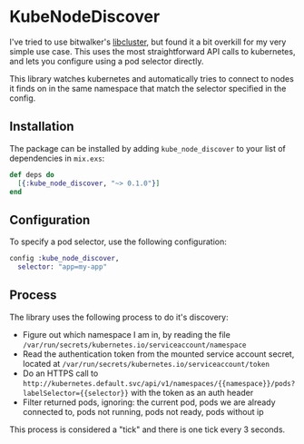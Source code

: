# KubeNodeDiscover

I've tried to use bitwalker's [libcluster](https://github.com/bitwalker/libcluster), but found it a bit overkill for my very
simple use case. This uses the most straightforward API calls to kubernetes, and lets you configure
using a pod selector directly.

This library watches kubernetes and automatically tries to connect to nodes it finds on in the same
namespace that match the selector specified in the config.

## Installation

The package can be installed
by adding `kube_node_discover` to your list of dependencies in `mix.exs`:

```elixir
def deps do
  [{:kube_node_discover, "~> 0.1.0"}]
end
```

## Configuration

To specify a pod selector, use the following configuration:

```elixir
config :kube_node_discover,
  selector: "app=my-app"
```

## Process

The library uses the following process to do it's discovery:

* Figure out which namespace I am in, by reading the file `/var/run/secrets/kubernetes.io/serviceaccount/namespace`
* Read the authentication token from the mounted service account secret, located at `/var/run/secrets/kubernetes.io/serviceaccount/token`
* Do an HTTPS call to `http://kubernetes.default.svc/api/v1/namespaces/{{namespace}}/pods?labelSelector={{selector}}` with the token as an auth header
* Filter returned pods, ignoring: the current pod, pods we are already connected to, pods not running, pods not ready, pods without ip

This process is considered a "tick" and there is one tick every 3 seconds.
